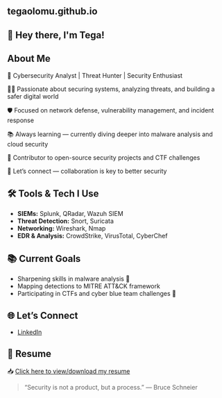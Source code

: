 ## tegaolomu.github.io
## 👋 Hey there, I'm Tega!
## About Me
🔐 Cybersecurity Analyst | Threat Hunter | Security Enthusiast

👨‍💻 Passionate about securing systems, analyzing threats, and building a safer digital world

🛡️ Focused on network defense, vulnerability management, and incident response

📚 Always learning — currently diving deeper into malware analysis and cloud security

📂 Contributor to open-source security projects and CTF challenges

💬 Let’s connect — collaboration is key to better security
## 🛠️ Tools & Tech I Use
- **SIEMs:** Splunk, QRadar, Wazuh SIEM  
- **Threat Detection:** Snort, Suricata  
- **Networking:** Wireshark, Nmap  
- **EDR & Analysis:** CrowdStrike, VirusTotal, CyberChef
## 📚 Current Goals
- Sharpening skills in malware analysis 🔬  
- Mapping detections to MITRE ATT&CK framework  
- Participating in CTFs and cyber blue team challenges 🎯
## 🌐 Let’s Connect
- [LinkedIn](https://www.linkedin.com/in/otega-olomu)
## 📄 Resume
📥 [Click here to view/download my resume](https://drive.google.com/file/d/1y1dQ0V-GELY8KnWqGTWKAcjvvfeESsNn/view?usp=sharing)
> “Security is not a product, but a process.” — Bruce Schneier
